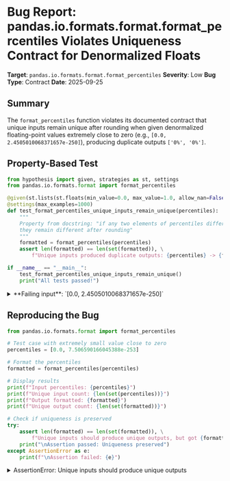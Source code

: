 # Bug Report: pandas.io.formats.format.format_percentiles Violates Uniqueness Contract for Denormalized Floats

**Target**: `pandas.io.formats.format.format_percentiles`
**Severity**: Low
**Bug Type**: Contract
**Date**: 2025-09-25

## Summary

The `format_percentiles` function violates its documented contract that unique inputs remain unique after rounding when given denormalized floating-point values extremely close to zero (e.g., `[0.0, 2.4505010068371657e-250]`), producing duplicate outputs `['0%', '0%']`.

## Property-Based Test

```python
from hypothesis import given, strategies as st, settings
from pandas.io.formats.format import format_percentiles

@given(st.lists(st.floats(min_value=0.0, max_value=1.0, allow_nan=False, allow_infinity=False), min_size=2, max_size=20, unique=True))
@settings(max_examples=1000)
def test_format_percentiles_unique_inputs_remain_unique(percentiles):
    """
    Property from docstring: "if any two elements of percentiles differ,
    they remain different after rounding"
    """
    formatted = format_percentiles(percentiles)
    assert len(formatted) == len(set(formatted)), \
        f"Unique inputs produced duplicate outputs: {percentiles} -> {formatted}"

if __name__ == "__main__":
    test_format_percentiles_unique_inputs_remain_unique()
    print("All tests passed!")
```

<details>

<summary>
**Failing input**: `[0.0, 2.4505010068371657e-250]`
</summary>
```
Traceback (most recent call last):
  File "/home/npc/pbt/agentic-pbt/worker_/56/hypo.py", line 16, in <module>
    test_format_percentiles_unique_inputs_remain_unique()
    ~~~~~~~~~~~~~~~~~~~~~~~~~~~~~~~~~~~~~~~~~~~~~~~~~~~^^
  File "/home/npc/pbt/agentic-pbt/worker_/56/hypo.py", line 5, in test_format_percentiles_unique_inputs_remain_unique
    @settings(max_examples=1000)
                   ^^^
  File "/home/npc/miniconda/lib/python3.13/site-packages/hypothesis/core.py", line 2124, in wrapped_test
    raise the_error_hypothesis_found
  File "/home/npc/pbt/agentic-pbt/worker_/56/hypo.py", line 12, in test_format_percentiles_unique_inputs_remain_unique
    assert len(formatted) == len(set(formatted)), \
           ^^^^^^^^^^^^^^^^^^^^^^^^^^^^^^^^^^^^^
AssertionError: Unique inputs produced duplicate outputs: [0.0, 2.4505010068371657e-250] -> ['0%', '0%']
Falsifying example: test_format_percentiles_unique_inputs_remain_unique(
    percentiles=[0.0, 2.4505010068371657e-250],
)
Explanation:
    These lines were always and only run by failing examples:
        /home/npc/pbt/agentic-pbt/worker_/56/hypo.py:13
```
</details>

## Reproducing the Bug

```python
from pandas.io.formats.format import format_percentiles

# Test case with extremely small value close to zero
percentiles = [0.0, 7.506590166045388e-253]

# Format the percentiles
formatted = format_percentiles(percentiles)

# Display results
print(f"Input percentiles: {percentiles}")
print(f"Unique input count: {len(set(percentiles))}")
print(f"Output formatted: {formatted}")
print(f"Unique output count: {len(set(formatted))}")

# Check if uniqueness is preserved
try:
    assert len(formatted) == len(set(formatted)), \
        f"Unique inputs should produce unique outputs, but got {formatted}"
    print("\nAssertion passed: Uniqueness preserved")
except AssertionError as e:
    print(f"\nAssertion failed: {e}")
```

<details>

<summary>
AssertionError: Unique inputs should produce unique outputs
</summary>
```
Input percentiles: [0.0, 7.506590166045388e-253]
Unique input count: 2
Output formatted: ['0%', '0%']
Unique output count: 1

Assertion failed: Unique inputs should produce unique outputs, but got ['0%', '0%']
```
</details>

## Why This Is A Bug

The function's docstring explicitly guarantees in its Notes section (lines 1562-1563): "Rounding precision is chosen so that: (1) if any two elements of ``percentiles`` differ, they remain different after rounding". This is an unqualified, absolute guarantee with no exceptions mentioned for denormalized floats or extremely small values.

The bug occurs because the function has an early return optimization at lines 1596-1598 when all percentiles are considered "close to integers" via `np.isclose()`. For denormalized floats near zero (values smaller than approximately 2.225e-308), both `0.0` and the tiny value round to integer 0 and satisfy the `isclose` check. This early return path bypasses the uniqueness-preserving logic at lines 1600-1601 that recalculates precision based on `np.unique(percentiles)`, which would detect and preserve the distinction between the values.

The documented contract makes no exceptions for "practical" values or denormalized floats - it promises that ANY different values will remain different after formatting.

## Relevant Context

- This is an internal utility function (not public API) used by pandas' `describe()` method to format percentile labels
- The failing values are denormalized floating-point numbers (subnormal numbers) in the range of e-250 to e-253
- The function correctly handles the uniqueness guarantee for normal floating-point values but fails for subnormal values very close to zero
- Source code location: `/pandas/io/formats/format.py`, lines 1546-1606
- The `get_precision` function (lines 1609-1616) calculates the appropriate decimal precision to maintain distinctions between values

## Proposed Fix

```diff
--- a/pandas/io/formats/format.py
+++ b/pandas/io/formats/format.py
@@ -1589,17 +1589,10 @@ def format_percentiles(
         raise ValueError("percentiles should all be in the interval [0,1]")

     percentiles = 100 * percentiles
-    prec = get_precision(percentiles)
-    percentiles_round_type = percentiles.round(prec).astype(int)
-
-    int_idx = np.isclose(percentiles_round_type, percentiles)
-
-    if np.all(int_idx):
-        out = percentiles_round_type.astype(str)
-        return [i + "%" for i in out]
-
     unique_pcts = np.unique(percentiles)
     prec = get_precision(unique_pcts)
+    percentiles_round_type = percentiles.round(prec).astype(int)
+    int_idx = np.isclose(percentiles_round_type, percentiles)
     out = np.empty_like(percentiles, dtype=object)
     out[int_idx] = percentiles[int_idx].round().astype(int).astype(str)
```